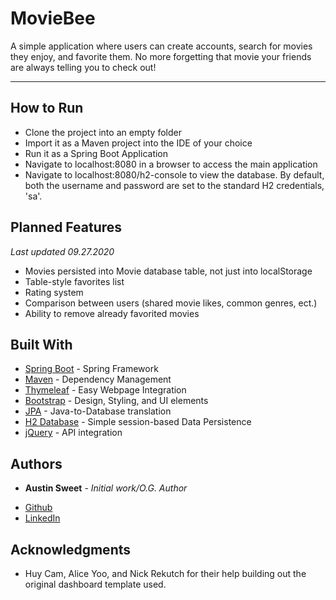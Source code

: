 # MovieBee

A simple application where users can create accounts, search for movies they enjoy, and favorite them. No more forgetting that movie your friends are always telling you to check out!

***

## How to Run

- Clone the project into an empty folder
- Import it as a Maven project into the IDE of your choice
- Run it as a Spring Boot Application
- Navigate to localhost:8080 in a browser to access the main application
- Navigate to localhost:8080/h2-console to view the database. By default, both the username and password are set to the standard H2 credentials, 'sa'.

## Planned Features
*Last updated 09.27.2020*
- Movies persisted into Movie database table, not just into localStorage
- Table-style favorites list
- Rating system
- Comparison between users (shared movie likes, common genres, ect.)
- Ability to remove already favorited movies

## Built With

* [Spring Boot](https://spring.io/projects/spring-boot) - Spring Framework
* [Maven](https://maven.apache.org/) - Dependency Management
* [Thymeleaf](https://www.thymeleaf.org/) - Easy Webpage Integration
* [Bootstrap](https://getbootstrap.com/) - Design, Styling, and UI elements
* [JPA](https://spring.io/projects/spring-data-jpa) - Java-to-Database translation
* [H2 Database](https://www.h2database.com/html/main.html) - Simple session-based Data Persistence
* [jQuery](https://jquery.com/) - API integration


## Authors

* **Austin Sweet** - *Initial work/O.G. Author* 
- [Github](https://github.com/AustinSweet)
- [LinkedIn](https://www.linkedin.com/in/austin-sweet/)

## Acknowledgments

* Huy Cam, Alice Yoo, and Nick Rekutch for their help building out the original dashboard template used.
